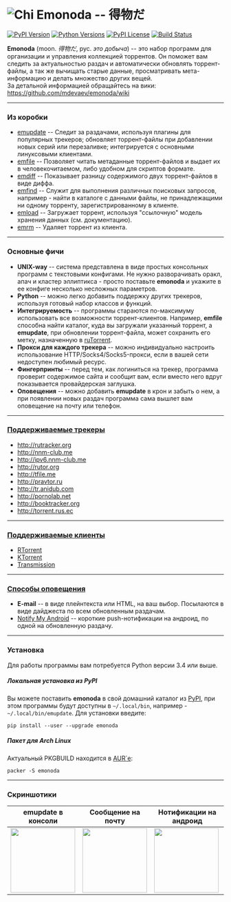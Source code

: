 ![Chi](https://raw.githubusercontent.com/wiki/mdevaev/emonoda/chi.png) Emonoda -- 得物だ
=======

[![PyPI Version](https://img.shields.io/pypi/v/emonoda.svg)](https://pypi.python.org/pypi/emonoda/)
[![Python Versions](https://img.shields.io/pypi/pyversions/emonoda.svg)](https://pypi.python.org/pypi/emonoda/)
[![PyPI License](https://img.shields.io/pypi/l/emonoda.svg)](https://pypi.python.org/pypi/emonoda/)
[![Build Status](https://img.shields.io/travis/mdevaev/emonoda.svg)](https://travis-ci.org/mdevaev/emonoda)

**Emonoda** (moon. _得物だ_, рус. _это добыча_) -- это набор программ для организации и управления коллекцией торрентов. Он поможет вам следить за актуальностью раздач и автоматически обновлять торрент-файлы, а так же вычищать старые данные, просматривать мета-информацию и делать множество других вещей.  
За детальной информацией обращайтесь на вики: https://github.com/mdevaev/emonoda/wiki  

***

### Из коробки ###
* [emupdate](https://github.com/mdevaev/emonoda/wiki/emupdate) -- Следит за раздачами, используя плагины для популярных трекеров; обновляет торрент-файлы при добавлении новых серий или перезаливке; интегрируется с основными линуксовыми клиентами.
* [emfile](https://github.com/mdevaev/emonoda/wiki/emfile) -- Позволяет читать метаданные торрент-файлов и выдает их в человекочитаемом, либо удобном для скриптов формате.
* [emdiff](https://github.com/mdevaev/emonoda/wiki/emdiff) -- Показывает разницу содержимого двух торрент-файлов в виде диффа.
* [emfind](https://github.com/mdevaev/emonoda/wiki/emfind) -- Служит для выполнения различных поисковых запросов, например - найти в каталоге с данными файлы, не принадлежащими ни одному торренту, зарегистрированному в клиенте.
* [emload](https://github.com/mdevaev/emonoda/wiki/emload) -- Загружает торрент, используя "ссылочную" модель хранения данных (см. документацию).
* [emrm](https://github.com/mdevaev/emonoda/wiki/emrm) -- Удаляет торрент из клиента.

***

### Основные фичи ###
* **UNIX-way** -- система представлена в виде простых консольных программ с текстовыми конфигами. Не нужно разворачивать оракл, апач и кластер эллиптикса - просто поставьте **emonoda** и укажите в ее конфиге несколько несложных параметров.
* **Python** -- можно легко добавить поддержку других трекеров, используя готовый набор классов и функций.
* **Интегрируемость** -- программы стараются по-максимуму использовать все возможности торрент-клиентов. Например, **emfile** способна найти каталог, куда вы загружали указанный торрент, а **emupdate**, при обновлении торрент-файла, может сохранить его метку, назначенную в [ruTorrent](https://github.com/Novik/ruTorrent).
* **Прокси для каждого трекера** -- можно индивидуально настроить использование HTTP/Socks4/Socks5-прокси, если в вашей сети недоступен любимый ресурс.
* **Фингерпринты** -- перед тем, как логиниться на трекер, программа проверит содержимое сайта и сообщит вам, если вместо него вдруг показывается провайдерская заглушка.
* **Оповещения** -- можно добавить **emupdate** в крон и забыть о нем, а при появлении новых раздач программа сама вышлет вам оповещение на почту или телефон.

***

### [Поддерживаемые трекеры](https://github.com/mdevaev/emonoda/wiki/trackers) ###
* http://rutracker.org
* http://nnm-club.me
* http://ipv6.nnm-club.me
* http://rutor.org
* http://tfile.me
* http://pravtor.ru
* http://tr.anidub.com
* http://pornolab.net
* http://booktracker.org
* http://torrent.rus.ec

***

### [Поддерживаемые клиенты](https://github.com/mdevaev/emonoda/wiki/clients) ###
* [RTorrent](http://rakshasa.github.io/rtorrent/)
* [KTorrent](http://ktorrent.pwsp.net/)
* [Transmission](http://www.transmissionbt.com/)

***

### [Способы оповещения](https://github.com/mdevaev/emonoda/wiki/confetti) ###
* **E-mail** -- в виде плейнтекста или HTML, на ваш выбор. Посылаются в виде дайджеста по всем обновленным раздачам.
* [Notify My Android](http://notifymyandroid.com/) -- короткие push-нотификации на андроид, по одной на обновленную раздачу.

***

### Установка ###
Для работы программы вам потребуется Python версии 3.4 или выше.

##### Локальная установка из PyPI ####
Вы можете поставить **emonoda** в свой домашний каталог из [PyPI](https://pypi.python.org/pypi/emonoda), при этом программы будут доступны в `~/.local/bin`, например - `~/.local/bin/emupdate`. Для установки введите:
```
pip install --user --upgrade emonoda
```
##### Пакет для Arch Linux ####
Актуальный PKGBUILD находится в [AUR`е](https://aur4.archlinux.org/packages/emonoda/):
```
packer -S emonoda
```

***

### Скриншотики ###

| emupdate в консоли | Сообщение на почту | Нотификации на андроид |
|-------------------|--------------------|------------------------|
| <img src=https://raw.githubusercontent.com/wiki/mdevaev/emonoda/emupdate.png height=150> | <img src=https://raw.githubusercontent.com/wiki/mdevaev/emonoda/emupdate_email.png height=150> | <img src=https://raw.githubusercontent.com/wiki/mdevaev/emonoda/emupdate_android.png height=150> |
